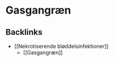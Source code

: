 # Gasgangræn

## Backlinks
* [[Nekrotiserende bløddelsinfektioner]]
	* [[Gasgangræn]]

<!-- {BearID:BAFF2885-65CF-48B8-94FB-E95D4B59BE35-71605-00009ABBB41A461C} -->
